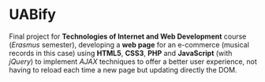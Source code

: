 # UABify
Final project for **Technologies of Internet and Web Development** course (_Erasmus_ semester), developing a **web page** for an e-commerce (musical records in this case) using **HTML5**, **CSS3**, **PHP** and **JavaScript** (with _jQuery_) to implement _AJAX_ techniques to offer a better user experience, not having to reload each time a new page but updating directly the DOM.  
